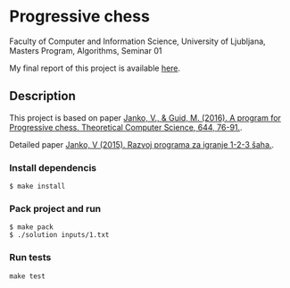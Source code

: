 # Progressive chess
Faculty of Computer and Information Science, University of Ljubljana, Masters Program, Algorithms, Seminar 01

My final report of this project is available [here](https://github.com/matjazmav/fri-1819-a-seminar-01/blob/master/report/Matja%C5%BEMav-Poro%C4%8Dilo.pdf).

## Description
This project is based on paper [Janko, V., & Guid, M. (2016). A program for Progressive chess. Theoretical Computer Science, 644, 76-91.](https://www.sciencedirect.com/science/article/pii/S0304397516302730).

Detailed paper [Janko, V (2015). Razvoj programa za igranje 1-2-3 šaha.](http://eprints.fri.uni-lj.si/4124/1/Mag._delo_%2D_Janko.pdf).

### Install dependencis
```
$ make install
```

### Pack project and run
```
$ make pack
$ ./solution inputs/1.txt
```

### Run tests
```
make test
```